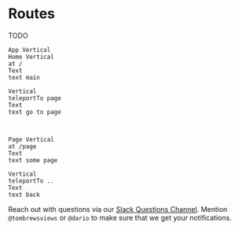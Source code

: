 # Routes

TODO

```
App Vertical
Home Vertical
at /
Text
text main

Vertical
teleportTo page
Text
text go to page



Page Vertical
at /page
Text
text some page

Vertical
teleportTo ..
Text
text back
```

Reach out with questions via our [Slack Questions Channel](https://slack.viewsdx.com/).
Mention `@tombrewsviews` or `@dario` to make sure that we get your notifications.
